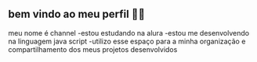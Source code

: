 ## bem vindo ao meu perfil 🌻💜

meu nome é channel
-estou estudando na alura
-estou me desenvolvendo na linguagem java script
-utilizo esse espaço para a minha organização e compartilhamento dos meus projetos desenvolvidos
